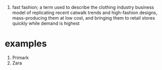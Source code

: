 1. fast fashion; a term used to describe the clothing industry business model of replicating recent catwalk trends and high-fashion designs, mass-producing them at low cost, and bringing them to retail stores quickly while demand is highest

# examples
1. Primark
2. Zara